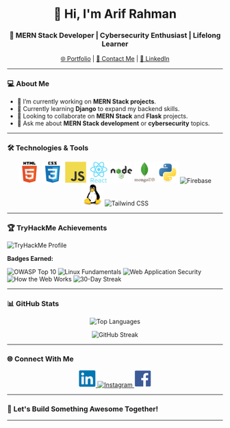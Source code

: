 <h1 align="center">👋 Hi, I'm Arif Rahman</h1>
<h3 align="center">🚀 MERN Stack Developer | Cybersecurity Enthusiast | Lifelong Learner</h3>

<p align="center">
  <a href="https://next-personal-portfolio-psi.vercel.app/" target="_blank">🌐 Portfolio</a> |
  <a href="mailto:arifrahman1k7@gmail.com">📧 Contact Me</a> |
  <a href="https://www.linkedin.com/in/arif-rahman-84b1a2262" target="_blank">💼 LinkedIn</a>
</p>

---

### 💻 **About Me**
- 🔭 I’m currently working on **MERN Stack projects**.  
- 🌱 Currently learning **Django** to expand my backend skills.  
- 👯 Looking to collaborate on **MERN Stack** and **Flask** projects.  
- 💬 Ask me about **MERN Stack development** or **cybersecurity** topics.  

---

### 🛠️ **Technologies & Tools**
<p align="center">
  <img src="https://raw.githubusercontent.com/devicons/devicon/master/icons/html5/html5-original-wordmark.svg" alt="HTML5" width="50" height="50"/> 
  <img src="https://raw.githubusercontent.com/devicons/devicon/master/icons/css3/css3-original-wordmark.svg" alt="CSS3" width="50" height="50"/> 
  <img src="https://raw.githubusercontent.com/devicons/devicon/master/icons/javascript/javascript-original.svg" alt="JavaScript" width="50" height="50"/>
  <img src="https://raw.githubusercontent.com/devicons/devicon/master/icons/react/react-original-wordmark.svg" alt="React.js" width="50" height="50"/>
  <img src="https://raw.githubusercontent.com/devicons/devicon/master/icons/nodejs/nodejs-original-wordmark.svg" alt="Node.js" width="50" height="50"/>
  <img src="https://raw.githubusercontent.com/devicons/devicon/master/icons/mongodb/mongodb-original-wordmark.svg" alt="MongoDB" width="50" height="50"/>
  <img src="https://raw.githubusercontent.com/devicons/devicon/master/icons/python/python-original.svg" alt="Python" width="50" height="50"/>
  <img src="https://www.vectorlogo.zone/logos/firebase/firebase-icon.svg" alt="Firebase" width="50" height="50"/>
  <img src="https://raw.githubusercontent.com/devicons/devicon/master/icons/linux/linux-original.svg" alt="Linux" width="50" height="50"/>
  <img src="https://www.vectorlogo.zone/logos/tailwindcss/tailwindcss-icon.svg" alt="Tailwind CSS" width="50" height="50"/>
</p>

---

### 🏆 **TryHackMe Achievements**
<p>
  <img src="https://tryhackme-badges.s3.amazonaws.com/xhexarip1.png" alt="TryHackMe Profile" />
</p>

**Badges Earned:**
<p>
  <img src="https://tryhackme.com/img/badges/owasptop10.svg" alt="OWASP Top 10" width="80" />
  <img src="https://tryhackme.com/img/badges/linux.svg" alt="Linux Fundamentals" width="80" />
  <img src="https://tryhackme.com/img/badges/webbed.svg" alt="Web Application Security" width="80" />
  <img src="https://tryhackme.com/img/badges/howthewebworks.svg" alt="How the Web Works" width="80" />
  <img src="https://tryhackme.com/img/badges/streak30.svg" alt="30-Day Streak" width="80" />
</p>

---

### 📊 **GitHub Stats**
<p align="center">
  <img src="https://github-readme-stats.vercel.app/api/top-langs?username=khan1git&show_icons=true&locale=en&layout=compact" alt="Top Languages" />
</p>
<p align="center">
  <img src="https://github-readme-streak-stats.herokuapp.com/?user=khan1git&theme=dark" alt="GitHub Streak" />
</p>

---

### 🌐 **Connect With Me**
<p align="center">
  <a href="https://www.linkedin.com/in/arif-rahman-84b1a2262" target="_blank">
    <img src="https://raw.githubusercontent.com/devicons/devicon/master/icons/linkedin/linkedin-original.svg" alt="LinkedIn" width="40" height="40"/>
  </a>
  <a href="https://instagram.com/arrahman2739" target="_blank">
    <img src="https://raw.githubusercontent.com/devicons/devicon/master/icons/instagram/instagram-original.svg" alt="Instagram" width="40" height="40"/>
  </a>
  <a href="https://fb.com/arif rahman" target="_blank">
    <img src="https://raw.githubusercontent.com/devicons/devicon/master/icons/facebook/facebook-original.svg" alt="Facebook" width="40" height="40"/>
  </a>
</p>

---

### 🚀 **Let's Build Something Awesome Together!**

---
